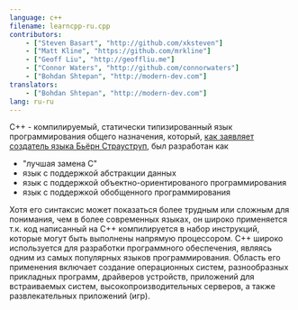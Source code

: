 ```yaml
---
language: c++
filename: learncpp-ru.cpp
contributors:
    - ["Steven Basart", "http://github.com/xksteven"]
    - ["Matt Kline", "https://github.com/mrkline"]
    - ["Geoff Liu", "http://geoffliu.me"]
    - ["Connor Waters", "http://github.com/connorwaters"]
	- ["Bohdan Shtepan", "http://modern-dev.com"]
translators:
    - ["Bohdan Shtepan", "http://modern-dev.com"]
lang: ru-ru
---
```


C++ - компилируемый, статически типизированный язык программирования общего назначения, который,
[как заявляет создатель языка Бьёрн Страуструп](http://channel9.msdn.com/Events/Lang-NEXT/Lang-NEXT-2014/Keynote),
был разработан как

- "лучшая замена C"
- язык с поддержкой абстракции данных
- язык с поддержкой объектно-ориентированого программирования
- язык с поддержкой обобщенного программирования

Хотя его синтаксис может показаться более трудным или сложным для понимания, чем в более современных языках,
он широко применяется т.к. код написанный на C++ компилируется в набор инструкций, которые могут быть выполнены напрямую
процессором. C++ широко используется для разработки программного обеспечения, являясь одним из самых популярных языков
программирования. Область его применения включает создание операционных систем, разнообразных прикладных программ, драйверов
устройств, приложений для встраиваемых систем, высокопроизводительных серверов, а также развлекательных приложений (игр).